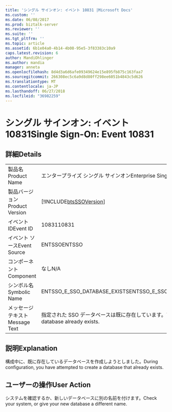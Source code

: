 ```yaml
---
title: 'シングル サインオン: イベント 10831 |Microsoft Docs'
ms.custom: ''
ms.date: 06/08/2017
ms.prod: biztalk-server
ms.reviewer: ''
ms.suite: ''
ms.tgt_pltfrm: ''
ms.topic: article
ms.assetid: 6b1e04a0-4b14-4b08-95e5-3f83383c10a9
caps.latest.revision: 6
author: MandiOhlinger
ms.author: mandia
manager: anneta
ms.openlocfilehash: 8d4d3a6d6afe09349624e15e895fb875c163faa7
ms.sourcegitcommit: 266308ec5c6a9d8d80ff298ee6051b4843c5d626
ms.translationtype: MT
ms.contentlocale: ja-JP
ms.lasthandoff: 06/27/2018
ms.locfileid: "36982259"
---
```

# <a name="single-sign-on-event-10831"></a><span data-ttu-id="5376a-102">シングル サインオン: イベント 10831</span><span class="sxs-lookup"><span data-stu-id="5376a-102">Single Sign-On: Event 10831</span></span>
## <a name="details"></a><span data-ttu-id="5376a-103">詳細</span><span class="sxs-lookup"><span data-stu-id="5376a-103">Details</span></span>  
  
|                 |                                                            |
|-----------------|------------------------------------------------------------|
|  <span data-ttu-id="5376a-104">製品名</span><span class="sxs-lookup"><span data-stu-id="5376a-104">Product Name</span></span>   |                 <span data-ttu-id="5376a-105">エンタープライズ シングル サインオン</span><span class="sxs-lookup"><span data-stu-id="5376a-105">Enterprise Single Sign-On</span></span>                  |
| <span data-ttu-id="5376a-106">製品バージョン</span><span class="sxs-lookup"><span data-stu-id="5376a-106">Product Version</span></span> | [!INCLUDE[btsSSOVersion](../includes/btsssoversion-md.md)] |
|    <span data-ttu-id="5376a-107">イベント ID</span><span class="sxs-lookup"><span data-stu-id="5376a-107">Event ID</span></span>     |                           <span data-ttu-id="5376a-108">10831</span><span class="sxs-lookup"><span data-stu-id="5376a-108">10831</span></span>                            |
|  <span data-ttu-id="5376a-109">イベント ソース</span><span class="sxs-lookup"><span data-stu-id="5376a-109">Event Source</span></span>   |                           <span data-ttu-id="5376a-110">ENTSSO</span><span class="sxs-lookup"><span data-stu-id="5376a-110">ENTSSO</span></span>                           |
|    <span data-ttu-id="5376a-111">コンポーネント</span><span class="sxs-lookup"><span data-stu-id="5376a-111">Component</span></span>    |                            <span data-ttu-id="5376a-112">なし</span><span class="sxs-lookup"><span data-stu-id="5376a-112">N/A</span></span>                             |
|  <span data-ttu-id="5376a-113">シンボル名</span><span class="sxs-lookup"><span data-stu-id="5376a-113">Symbolic Name</span></span>  |                <span data-ttu-id="5376a-114">ENTSSO_E_SSO_DATABASE_EXISTS</span><span class="sxs-lookup"><span data-stu-id="5376a-114">ENTSSO_E_SSO_DATABASE_EXISTS</span></span>                |
|  <span data-ttu-id="5376a-115">メッセージ テキスト</span><span class="sxs-lookup"><span data-stu-id="5376a-115">Message Text</span></span>   |         <span data-ttu-id="5376a-116">指定された SSO データベースは既に存在しています。</span><span class="sxs-lookup"><span data-stu-id="5376a-116">The specified SSO database already exists.</span></span>         |
  
## <a name="explanation"></a><span data-ttu-id="5376a-117">説明</span><span class="sxs-lookup"><span data-stu-id="5376a-117">Explanation</span></span>  
 <span data-ttu-id="5376a-118">構成中に、既に存在しているデータベースを作成しようとしました。</span><span class="sxs-lookup"><span data-stu-id="5376a-118">During configuration, you have attempted to create a database that already exists.</span></span>  
  
## <a name="user-action"></a><span data-ttu-id="5376a-119">ユーザーの操作</span><span class="sxs-lookup"><span data-stu-id="5376a-119">User Action</span></span>  
 <span data-ttu-id="5376a-120">システムを確認するか、新しいデータベースに別の名前を付けます。</span><span class="sxs-lookup"><span data-stu-id="5376a-120">Check your system, or give your new database a different name.</span></span>